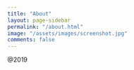 ```yaml
---
title: "About"
layout: page-sidebar
permalink: "/about.html"
image: "/assets/images/screenshot.jpg"
comments: false
---
```


@2019